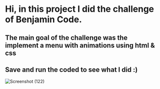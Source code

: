 # Hi, in this project I did the challenge of Benjamin Code.

## The main goal of the challenge was the implement a menu with animations using html & css

## Save and run the coded to see what I did :)
![Screenshot (122)](https://user-images.githubusercontent.com/101454117/230769710-0c7c73e9-b7d1-46f3-a14e-665942e6e847.png)
